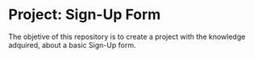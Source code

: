 # Project: Sign-Up Form

The objetive of this repository is to create a project with the knowledge adquired, about a basic Sign-Up form.